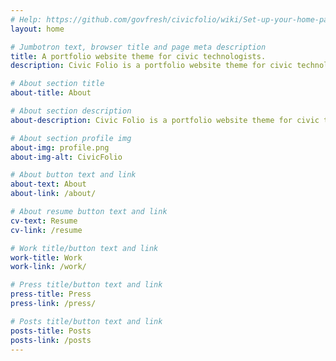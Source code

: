 ```yaml
---
# Help: https://github.com/govfresh/civicfolio/wiki/Set-up-your-home-page
layout: home

# Jumbotron text, browser title and page meta description
title: A portfolio website theme for civic technologists.
description: Civic Folio is a portfolio website theme for civic technologists.

# About section title
about-title: About

# About section description
about-description: Civic Folio is a portfolio website theme for civic technologists.

# About section profile img
about-img: profile.png
about-img-alt: CivicFolio

# About button text and link
about-text: About
about-link: /about/

# About resume button text and link
cv-text: Resume
cv-link: /resume

# Work title/button text and link
work-title: Work
work-link: /work/

# Press title/button text and link
press-title: Press
press-link: /press/

# Posts title/button text and link
posts-title: Posts
posts-link: /posts
---
```


